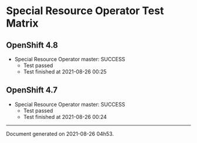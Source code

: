 
Special Resource Operator Test Matrix
=====================================

OpenShift 4.8
-------------


* Special Resource Operator master: SUCCESS
  - Test passed
  - Test finished at 2021-08-26 00:25

OpenShift 4.7
-------------


* Special Resource Operator master: SUCCESS
  - Test passed
  - Test finished at 2021-08-26 00:24


---
Document generated on 2021-08-26 04h53.
